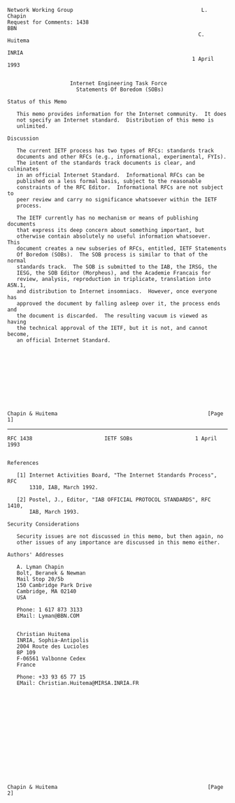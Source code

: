     Network Working Group                                         L. Chapin
    Request for Comments: 1438                                          BBN
                                                                 C. Huitema
                                                                      INRIA
                                                               1 April 1993


                        Internet Engineering Task Force
                          Statements Of Boredom (SOBs)

    Status of this Memo

       This memo provides information for the Internet community.  It does
       not specify an Internet standard.  Distribution of this memo is
       unlimited.

    Discussion

       The current IETF process has two types of RFCs: standards track
       documents and other RFCs (e.g., informational, experimental, FYIs).
       The intent of the standards track documents is clear, and culminates
       in an official Internet Standard.  Informational RFCs can be
       published on a less formal basis, subject to the reasonable
       constraints of the RFC Editor.  Informational RFCs are not subject to
       peer review and carry no significance whatsoever within the IETF
       process.

       The IETF currently has no mechanism or means of publishing documents
       that express its deep concern about something important, but
       otherwise contain absolutely no useful information whatsoever.  This
       document creates a new subseries of RFCs, entitled, IETF Statements
       Of Boredom (SOBs).  The SOB process is similar to that of the normal
       standards track.  The SOB is submitted to the IAB, the IRSG, the
       IESG, the SOB Editor (Morpheus), and the Academie Francais for
       review, analysis, reproduction in triplicate, translation into ASN.1,
       and distribution to Internet insomniacs.  However, once everyone has
       approved the document by falling asleep over it, the process ends and
       the document is discarded.  The resulting vacuum is viewed as having
       the technical approval of the IETF, but it is not, and cannot become,
       an official Internet Standard.











    Chapin & Huitema                                                [Page 1]

------------------------------------------------------------------------

``` newpage
RFC 1438                       IETF SOBs                    1 April 1993


References

   [1] Internet Activities Board, "The Internet Standards Process", RFC
       1310, IAB, March 1992.

   [2] Postel, J., Editor, "IAB OFFICIAL PROTOCOL STANDARDS", RFC 1410,
       IAB, March 1993.

Security Considerations

   Security issues are not discussed in this memo, but then again, no
   other issues of any importance are discussed in this memo either.

Authors' Addresses

   A. Lyman Chapin
   Bolt, Beranek & Newman
   Mail Stop 20/5b
   150 Cambridge Park Drive
   Cambridge, MA 02140
   USA

   Phone: 1 617 873 3133
   EMail: Lyman@BBN.COM


   Christian Huitema
   INRIA, Sophia-Antipolis
   2004 Route des Lucioles
   BP 109
   F-06561 Valbonne Cedex
   France

   Phone: +33 93 65 77 15
   EMail: Christian.Huitema@MIRSA.INRIA.FR
















Chapin & Huitema                                                [Page 2]
```
